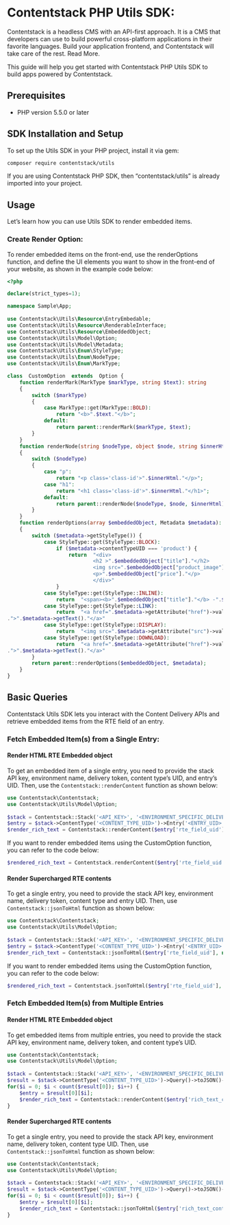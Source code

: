 # Contentstack PHP Utils SDK:

Contentstack is a headless CMS with an API-first approach. It is a CMS that developers can use to build powerful cross-platform applications in their favorite languages. Build your application frontend, and Contentstack will take care of the rest. Read More.

This guide will help you get started with Contentstack PHP Utils SDK to build apps powered by Contentstack.

## Prerequisites

-   PHP version 5.5.0 or later
    
## SDK Installation and Setup

To set up the Utils SDK in your PHP project, install it via gem:
```sh
composer require contentstack/utils
```
  
If you are using Contentstack PHP SDK, then “contentstack/utils” is already imported into your project.

## Usage

Let’s learn how you can use Utils SDK to render embedded items.

### Create Render Option:

To render embedded items on the front-end, use the renderOptions function, and define the UI elements you want to show in the front-end of your website, as shown in the example code below:
```php
<?php  

declare(strict_types=1);  

namespace Sample\App;  
  
use Contentstack\Utils\Resource\EntryEmbedable;  
use Contentstack\Utils\Resource\RenderableInterface;  
use Contentstack\Utils\Resource\EmbeddedObject;  
use Contentstack\Utils\Model\Option;  
use Contentstack\Utils\Model\Metadata;  
use Contentstack\Utils\Enum\StyleType;
use Contentstack\Utils\Enum\NodeType;
use Contentstack\Utils\Enum\MarkType;

class  CustomOption  extends  Option {  
	function renderMark(MarkType $markType, string $text): string 
    {
        switch ($markType)
        {
            case MarkType::get(MarkType::BOLD):
                return "<b>".$text."</b>";
            default:
                return parent::renderMark($markType, $text);
        }
    }
    function renderNode(string $nodeType, object $node, string $innerHtml): string 
    {
        switch ($nodeType)
        {
            case "p":
                return "<p class='class-id'>".$innerHtml."</p>";
            case "h1":
                return "<h1 class='class-id'>".$innerHtml."</h1>";
            default:
                return parent::renderNode($nodeType, $node, $innerHtml);
        }
    }
	function renderOptions(array $embeddedObject, Metadata $metadata): string  
	{  
		switch ($metadata->getStyleType()) {  
			case StyleType::get(StyleType::BLOCK):  
				if ($metadata->contentTypeUID === 'product') {  
					return  "<div>  
							<h2 >".$embeddedObject["title"]."</h2>  
							<img src=".$embeddedObject["product_image"]["url"]. "alt=".$embeddedObject["product_image"]["title"]."/>  
							<p>".$embeddedObject["price"]."</p>  
							</div>"  
				}  
			case StyleType::get(StyleType::INLINE):  
				return  "<span><b>".$embeddedObject["title"]."</b> -".$embeddedObject["description"]."</span>";  
			case StyleType::get(StyleType::LINK):  
				return  "<a href=".$metadata->getAttribute("href")->value  
.">".$metadata->getText()."</a>"  
			case StyleType::get(StyleType::DISPLAY):  
				return  "<img src=".$metadata->getAttribute("src")->value." alt='".$metadata->getAttribute("alt")->value." />";  
			case StyleType::get(StyleType::DOWNLOAD):  
				return  "<a href=".$metadata->getAttribute("href")->value  
.">".$metadata->getText()."</a>"  
		}  
        return parent::renderOptions($embeddedObject, $metadata);
	}  
}
```
## Basic Queries

Contentstack Utils SDK lets you interact with the Content Delivery APIs and retrieve embedded items from the RTE field of an entry.

### Fetch Embedded Item(s) from a Single Entry:
#### Render HTML RTE Embedded object

To get an embedded item of a single entry, you need to provide the stack API key, environment name, delivery token, content type’s UID, and entry’s UID. Then, use the `Contentstack::renderContent` function as shown below:
  
```php
use Contentstack\Contentstack;  
use Contentstack\Utils\Model\Option;  
  
$stack = Contentstack::Stack('<API_KEY>', '<ENVIRONMENT_SPECIFIC_DELIVERY_TOKEN>', '<ENVIRONMENT>');  
$entry = $stack->ContentType('<CONTENT_TYPE_UID>')->Entry('<ENTRY_UID>')->includeEmbeddedItems()->toJSON()->fetch();  
$render_rich_text = Contentstack::renderContent($entry['rte_field_uid'], new Option($entry));
```

If you want to render embedded items using the CustomOption function, you can refer to the code below:
```php
$rendered_rich_text = Contentstack.renderContent($entry['rte_field_uid'], new CustomOption($entry));
```
#### Render Supercharged RTE contents
To get a single entry, you need to provide the stack API key, environment name, delivery token, content type and entry UID. Then, use `Contentstack::jsonToHtml` function as shown below:


```php
use Contentstack\Contentstack;  
use Contentstack\Utils\Model\Option;  
  
$stack = Contentstack::Stack('<API_KEY>', '<ENVIRONMENT_SPECIFIC_DELIVERY_TOKEN>', '<ENVIRONMENT>');  
$entry = $stack->ContentType('<CONTENT_TYPE_UID>')->Entry('<ENTRY_UID>')->includeEmbeddedItems()->toJSON()->fetch();  
$render_rich_text = Contentstack::jsonToHtml($entry['rte_field_uid'], new Option($entry));
```

If you want to render embedded items using the CustomOption function, you can refer to the code below:
```php
$rendered_rich_text = Contentstack.jsonToHtml($entry['rte_field_uid'], new CustomOption($entry));
```
### Fetch Embedded Item(s) from Multiple Entries
#### Render HTML RTE Embedded object

To get embedded items from multiple entries, you need to provide the stack API key, environment name, delivery token, and content type’s UID.
```php
use Contentstack\Contentstack;  
use Contentstack\Utils\Model\Option;  
  
$stack = Contentstack::Stack('<API_KEY>', '<ENVIRONMENT_SPECIFIC_DELIVERY_TOKEN>', '<ENVIRONMENT>');  
$result = $stack->ContentType('<CONTENT_TYPE_UID>')->Query()->toJSON()->includeEmbeddedItems()->find()  
for($i = 0; $i < count($result[0]); $i++) {  
	$entry = $result[0][$i];  
	$render_rich_text = Contentstack::renderContent($entry['rich_text_content'], new Option($entry));  
}
```

#### Render Supercharged RTE contents
To get a single entry, you need to provide the stack API key, environment name, delivery token, content type UID. Then, use `Contentstack::jsonToHtml` function as shown below:

```php
use Contentstack\Contentstack;  
use Contentstack\Utils\Model\Option;  
  
$stack = Contentstack::Stack('<API_KEY>', '<ENVIRONMENT_SPECIFIC_DELIVERY_TOKEN>', '<ENVIRONMENT>');  
$result = $stack->ContentType('<CONTENT_TYPE_UID>')->Query()->toJSON()->includeEmbeddedItems()->find()  
for($i = 0; $i < count($result[0]); $i++) {  
	$entry = $result[0][$i];  
	$render_rich_text = Contentstack::jsonToHtml($entry['rich_text_content'], new Option($entry));  
}
```
